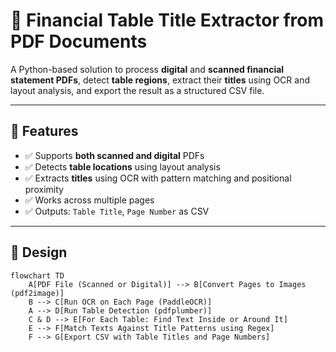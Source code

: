 # 🧾 Financial Table Title Extractor from PDF Documents

A Python-based solution to process **digital** and **scanned financial statement PDFs**, detect **table regions**, extract their **titles** using OCR and layout analysis, and export the result as a structured CSV file.

---

## 🚀 Features

- ✅ Supports **both scanned and digital** PDFs
- ✅ Detects **table locations** using layout analysis
- ✅ Extracts **titles** using OCR with pattern matching and positional proximity
- ✅ Works across multiple pages
- ✅ Outputs: `Table Title`, `Page Number` as CSV

---

## 📌  Design

```mermaid
flowchart TD
    A[PDF File (Scanned or Digital)] --> B[Convert Pages to Images (pdf2image)]
    B --> C[Run OCR on Each Page (PaddleOCR)]
    A --> D[Run Table Detection (pdfplumber)]
    C & D --> E[For Each Table: Find Text Inside or Around It]
    E --> F[Match Texts Against Title Patterns using Regex]
    F --> G[Export CSV with Table Titles and Page Numbers]
